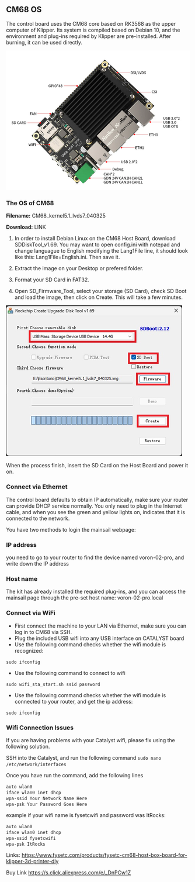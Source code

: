 ## CM68 OS 

The control board uses the CM68 core based on RK3568 as the upper computer of Klipper. Its system is compiled based on Debian 10, and the environment and plug-ins required by Klipper are pre-installed. After burning, it can be used directly. 

![](https://github.com/emebecnc/3DPrintingTutorials/blob/main/CM68%20Host%20Board/media/1.png?raw=true)

### The OS of CM68

**Filename:** CM68_kernel5.1_lvds7_040325

**Download:** LINK

1. In order to install Debian Linux on the CM68  Host Board, download SDDiskTool_v1.69. You may want to open config.ini with notepad and change languague to English modifying the Lang1File line, it should look like this: Lang1File=English.ini. Then save it.

2. Extract the image on your Desktop or prefered folder.

3. Format your SD Card in FAT32. 

4. Open SD_Firmware_Tool, select your storage (SD Card), check SD Boot and load the image, then click on Create. This will take a few minutes. 

![](https://github.com/emebecnc/3DPrintingTutorials/blob/main/CM68%20Host%20Board/media/2.jpg?raw=true)

When the process finish, insert the SD Card on the Host Board and power it on. 

### Connect via Ethernet

The control board defaults to obtain IP automatically, make sure your router can provide DHCP service normally. You only need to plug in the Internet cable, and when you see the green and yellow lights on, indicates that it is connected to the network.

You have two methods to login the mainsail webpage:

### IP address
you need to go to your router to find the device named voron-02-pro, and write down the IP address
### Host name
The kit has already installed the required plug-ins, and you can access the mainsail page through the pre-set host name: voron-02-pro.local

### Connect via WiFi

- First connect the machine to your LAN via Ethernet, make sure you can log in to CM68 via SSH.
- Plug the included USB wifi into any USB interface on CATALYST board
- Use the following command checks whether the wifi module is recognized:
```
sudo ifconfig
```
- Use the following command to connect to wifi
```
sudo wifi_sta_start.sh ssid password
```
- Use the following command checks whether the wifi module is connected to your router, and get the ip address:
```
sudo ifconfig
```
### Wifi Connection Issues
If you are having problems with your Catalyst wifi, please fix using the following solution. 

SSH into the Catalyst, and run the following command `sudo nano /etc/network/interfaces`

Once you have run the command, add the following lines 

```
auto wlan0
iface wlan0 inet dhcp
wpa-ssid Your Network Name Here
wpa-psk Your Password Goes Here
```
example if your wifi name is fysetcwifi and password was ItRocks:
```
auto wlan0
iface wlan0 inet dhcp
wpa-ssid fysetcwifi
wpa-psk ItRocks
```

Links: 
https://www.fysetc.com/products/fysetc-cm68-host-box-board-for-klipper-3d-printer-diy

Buy Link
https://s.click.aliexpress.com/e/_DnPCw1Z
